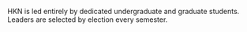HKN is led entirely by dedicated undergraduate and graduate students. Leaders are selected by election every semester.
